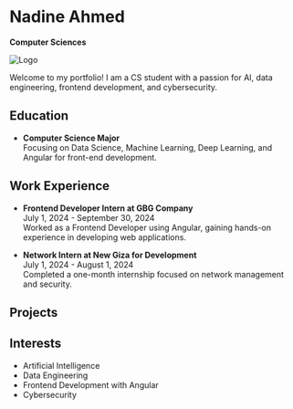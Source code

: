 # Nadine Ahmed
**Computer Sciences**

![Logo](https://github.com/Nadine516/Portfolio-/blob/main/assets/mee.jpg?raw=true)

Welcome to my portfolio! I am a CS student with a passion for AI, data engineering, frontend development, and cybersecurity.

## Education
- **Computer Science Major**  
  Focusing on Data Science, Machine Learning, Deep Learning, and Angular for front-end development.

## Work Experience
- **Frontend Developer Intern at GBG Company**  
  July 1, 2024 - September 30, 2024  
  Worked as a Frontend Developer using Angular, gaining hands-on experience in developing web applications.

- **Network Intern at New Giza for Development**  
  July 1, 2024 - August 1, 2024  
  Completed a one-month internship focused on network management and security.

## Projects
<!-- List any personal projects or links to GitHub repositories if you have any -->

## Interests
- Artificial Intelligence
- Data Engineering
- Frontend Development with Angular
- Cybersecurity
